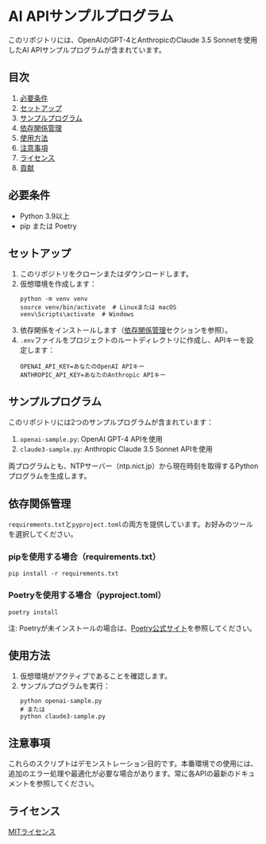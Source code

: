# AI APIサンプルプログラム

このリポジトリには、OpenAIのGPT-4とAnthropicのClaude 3.5 Sonnetを使用したAI APIサンプルプログラムが含まれています。

## 目次

1. [必要条件](#必要条件)
2. [セットアップ](#セットアップ)
3. [サンプルプログラム](#サンプルプログラム)
4. [依存関係管理](#依存関係管理)
5. [使用方法](#使用方法)
6. [注意事項](#注意事項)
7. [ライセンス](#ライセンス)
8. [貢献](#貢献)

## 必要条件

- Python 3.9以上
- pip または Poetry

## セットアップ

1. このリポジトリをクローンまたはダウンロードします。
2. 仮想環境を作成します：
   ```
   python -m venv venv
   source venv/bin/activate  # Linuxまたは macOS
   venv\Scripts\activate  # Windows
   ```
3. 依存関係をインストールします（[依存関係管理](#依存関係管理)セクションを参照）。
4. `.env`ファイルをプロジェクトのルートディレクトリに作成し、APIキーを設定します：
   ```
   OPENAI_API_KEY=あなたのOpenAI APIキー
   ANTHROPIC_API_KEY=あなたのAnthropic APIキー
   ```

## サンプルプログラム

このリポジトリには2つのサンプルプログラムが含まれています：

1. `openai-sample.py`: OpenAI GPT-4 APIを使用
2. `claude3-sample.py`: Anthropic Claude 3.5 Sonnet APIを使用

両プログラムとも、NTPサーバー（ntp.nict.jp）から現在時刻を取得するPythonプログラムを生成します。

## 依存関係管理

`requirements.txt`と`pyproject.toml`の両方を提供しています。お好みのツールを選択してください。

### pipを使用する場合（requirements.txt）

```
pip install -r requirements.txt
```

### Poetryを使用する場合（pyproject.toml）

```
poetry install
```

注: Poetryが未インストールの場合は、[Poetry公式サイト](https://python-poetry.org/docs/#installation)を参照してください。

## 使用方法

1. 仮想環境がアクティブであることを確認します。
2. サンプルプログラムを実行：
   ```
   python openai-sample.py
   # または
   python claude3-sample.py
   ```

## 注意事項

これらのスクリプトはデモンストレーション目的です。本番環境での使用には、追加のエラー処理や最適化が必要な場合があります。常に各APIの最新のドキュメントを参照してください。

## ライセンス

[MITライセンス](LICENSE)
